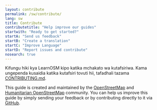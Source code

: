 ```yaml
---
layout: contribute
permalink: /sw/contribute/
lang: sw
title: Contribute
contributetitle: "Help improve our guides"
startwith: "Ready to get started?"
startA: "Send us feedback"
startB: "Create a translation"
startC: "Improve Language"
startD: "Report issues and contribute"
nosearch: true
---
```


Kifungu hiki kya LearnOSM kipo katika mchakato wa kutafsiriwa. Kama ungependa kusaidia katika kutafsiri tovuti hii,
tafadhali tazama [CONTRIBUTING.md](https://github.com/hotosm/learnosm/blob/gh-pages/CONTRIBUTING.md).

This guide is created and maintained by the [OpenStreetMap](http://www.openstreetmap.org/) and [Humanitarian OpenStreetMap](http://hotosm.org/) community. You can help us improve this guide by simply sending your feedback or by contributing directly to it via [GitHub](http://github.com/hotosm/learnosm).
